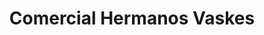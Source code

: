---
title: "Comercial Hermanos Vaskes"
url: /puerto-de-san-jose/comercial-hermanos-vaskes/
shop: general
---